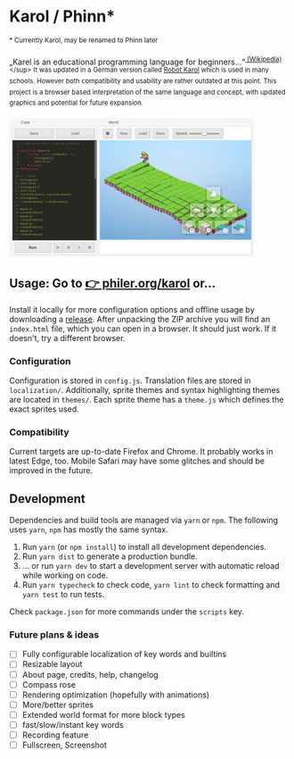 # Karol / Phinn*
<sup>* Currently Karol, may be renamed to Phinn later</sup>

„Karel is an educational programming language for beginners…“<sup>[ (Wikipedia)](https://en.wikipedia.org/wiki/Karel_(programming_language))</sup> It was updated in a German version called [Robot Karol](https://de.wikipedia.org/wiki/Robot_Karol) which is used in many schools. However both compatibility and usability are rather outdated at this point.
This project is a browser based interpretation of the same language and concept, with
updated graphics and potential for future expansion.

<img src="screenshot.png" alt="Screenshot" height="250"/>

## Usage: Go to [👉 philer.org/karol](https://philer.org/karol) or…

Install it locally for more configuration options and offline usage by downloading a [release](https://github.com/philer/karol/releases). After unpacking the ZIP archive you will find an `index.html` file, which you can open in a browser. It should just work. If it doesn't, try a different browser.

### Configuration

Configuration is stored in `config.js`.
Translation files are stored in `localization/`.
Additionally, sprite themes and syntax highlighting themes are located in `themes/`.
Each sprite theme has a `theme.js` which defines the exact sprites used.

### Compatibility

Current targets are up-to-date Firefox and Chrome. It probably works in latest Edge, too.
Mobile Safari may have some glitches and should be improved in the future.

## Development

Dependencies and build tools are managed via `yarn` or `npm`. The following uses `yarn`, `npm` has mostly the same syntax.

1. Run `yarn` (or `npm install`) to install all development dependencies.
2. Run `yarn dist` to generate a production bundle.
3. … or run `yarn dev` to start a development server with automatic reload while working on code.
4. Run `yarn typecheck` to check code, `yarn lint` to check formatting and `yarn test` to run tests.

Check `package.json` for more commands under the `scripts` key.

### Future plans & ideas

* [ ] Fully configurable localization of key words and builtins
* [ ] Resizable layout
* [ ] About page, credits, help, changelog
* [ ] Compass rose
* [ ] Rendering optimization (hopefully with animations)
* [ ] More/better sprites
* [ ] Extended world format for more block types
* [ ] fast/slow/instant key words
* [ ] Recording feature
* [ ] Fullscreen, Screenshot
